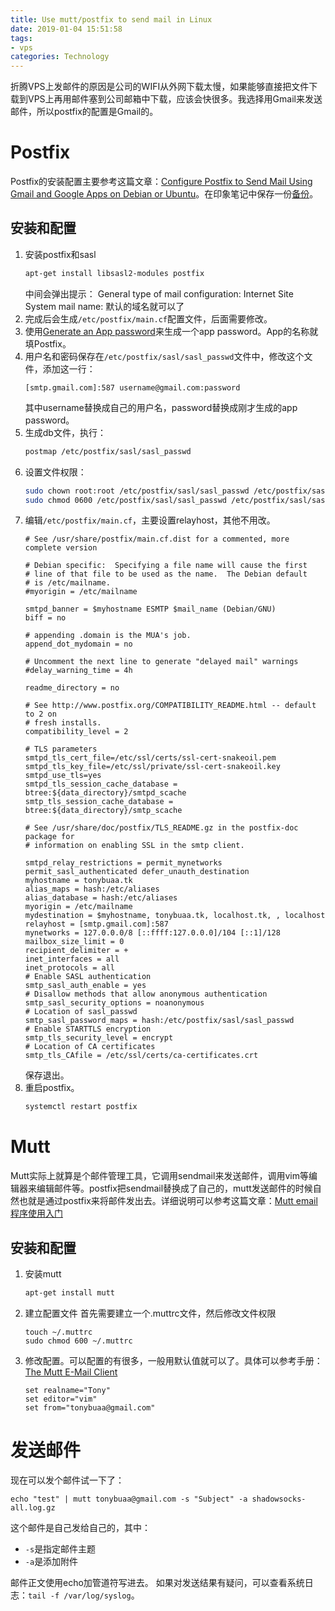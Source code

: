 ```yaml
---
title: Use mutt/postfix to send mail in Linux
date: 2019-01-04 15:51:58
tags:
- vps
categories: Technology
---
```


折腾VPS上发邮件的原因是公司的WIFI从外网下载太慢，如果能够直接把文件下载到VPS上再用邮件塞到公司邮箱中下载，应该会快很多。我选择用Gmail来发送邮件，所以postfix的配置是Gmail的。

# Postfix
Postfix的安装配置主要参考这篇文章：[Configure Postfix to Send Mail Using Gmail and Google Apps on Debian or Ubuntu](https://www.linode.com/docs/email/postfix/configure-postfix-to-send-mail-using-gmail-and-google-apps-on-debian-or-ubuntu/#test-postfix)。在印象笔记中保存一份[备份](https://app.yinxiang.com/shard/s4/nl/266203/6a433dcd-1366-4946-8165-c27b4eaa4342)。

## 安装和配置
1. 安装postfix和sasl
    ``` bash
    apt-get install libsasl2-modules postfix
    ```
    中间会弹出提示：
    General type of mail configuration: Internet Site
    System mail name: 默认的域名就可以了
2. 完成后会生成`/etc/postfix/main.cf`配置文件，后面需要修改。
3. 使用[Generate an App password](https://security.google.com/settings/security/apppasswords)来生成一个app password。App的名称就填Postfix。
4. 用户名和密码保存在`/etc/postfix/sasl/sasl_passwd`文件中，修改这个文件，添加这一行：
    ```
    [smtp.gmail.com]:587 username@gmail.com:password
    ```
    其中username替换成自己的用户名，password替换成刚才生成的app password。
5. 生成db文件，执行：
    ``` bash
    postmap /etc/postfix/sasl/sasl_passwd
    ```
6. 设置文件权限：
    ``` bash
    sudo chown root:root /etc/postfix/sasl/sasl_passwd /etc/postfix/sasl/sasl_passwd.db
    sudo chmod 0600 /etc/postfix/sasl/sasl_passwd /etc/postfix/sasl/sasl_passwd.db
    ```
7. 编辑`/etc/postfix/main.cf`，主要设置relayhost，其他不用改。
    ```
    # See /usr/share/postfix/main.cf.dist for a commented, more complete version

    # Debian specific:  Specifying a file name will cause the first
    # line of that file to be used as the name.  The Debian default
    # is /etc/mailname.
    #myorigin = /etc/mailname

    smtpd_banner = $myhostname ESMTP $mail_name (Debian/GNU)
    biff = no

    # appending .domain is the MUA's job.
    append_dot_mydomain = no

    # Uncomment the next line to generate "delayed mail" warnings
    #delay_warning_time = 4h

    readme_directory = no

    # See http://www.postfix.org/COMPATIBILITY_README.html -- default to 2 on
    # fresh installs.
    compatibility_level = 2

    # TLS parameters
    smtpd_tls_cert_file=/etc/ssl/certs/ssl-cert-snakeoil.pem
    smtpd_tls_key_file=/etc/ssl/private/ssl-cert-snakeoil.key
    smtpd_use_tls=yes
    smtpd_tls_session_cache_database = btree:${data_directory}/smtpd_scache
    smtp_tls_session_cache_database = btree:${data_directory}/smtp_scache

    # See /usr/share/doc/postfix/TLS_README.gz in the postfix-doc package for
    # information on enabling SSL in the smtp client.

    smtpd_relay_restrictions = permit_mynetworks permit_sasl_authenticated defer_unauth_destination
    myhostname = tonybuaa.tk
    alias_maps = hash:/etc/aliases
    alias_database = hash:/etc/aliases
    myorigin = /etc/mailname
    mydestination = $myhostname, tonybuaa.tk, localhost.tk, , localhost
    relayhost = [smtp.gmail.com]:587
    mynetworks = 127.0.0.0/8 [::ffff:127.0.0.0]/104 [::1]/128
    mailbox_size_limit = 0
    recipient_delimiter = +
    inet_interfaces = all
    inet_protocols = all
    # Enable SASL authentication
    smtp_sasl_auth_enable = yes
    # Disallow methods that allow anonymous authentication
    smtp_sasl_security_options = noanonymous
    # Location of sasl_passwd
    smtp_sasl_password_maps = hash:/etc/postfix/sasl/sasl_passwd
    # Enable STARTTLS encryption
    smtp_tls_security_level = encrypt
    # Location of CA certificates
    smtp_tls_CAfile = /etc/ssl/certs/ca-certificates.crt
    ```
    保存退出。
8. 重启postfix。
    ``` bash
    systemctl restart postfix
    ```

# Mutt
Mutt实际上就算是个邮件管理工具，它调用sendmail来发送邮件，调用vim等编辑器来编辑邮件等。postfix把sendmail替换成了自己的，mutt发送邮件的时候自然也就是通过postfix来将邮件发出去。详细说明可以参考这篇文章：[Mutt email 程序使用入门](http://www.ctex.org/documents/shredder/mutt_frame.html)

## 安装和配置
1. 安装mutt
   ``` bash
   apt-get install mutt
   ```
2. 建立配置文件
   首先需要建立一个.muttrc文件，然后修改文件权限
    ```
    touch ~/.muttrc
    sudo chmod 600 ~/.muttrc
    ```
3. 修改配置。可以配置的有很多，一般用默认值就可以了。具体可以参考手册：[The Mutt E-Mail Client](http://www.mutt.org/doc/manual/)
    ```
    set realname="Tony"
    set editor="vim"
    set from="tonybuaa@gmail.com"
    ```

# 发送邮件
现在可以发个邮件试一下了：
```
echo "test" | mutt tonybuaa@gmail.com -s "Subject" -a shadowsocks-all.log.gz
```
这个邮件是自己发给自己的，其中：
- `-s`是指定邮件主题
- `-a`是添加附件

邮件正文使用echo加管道符写进去。
如果对发送结果有疑问，可以查看系统日志：`tail -f /var/log/syslog`。